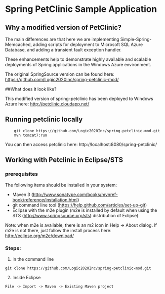 # Spring PetClinic Sample Application

## Why a modified version of PetClinic?
The main differences are that here we are implementing Simple-Spring-Memcached, adding scripts for deployment to Microsoft SQL Azure Database, and adding a transient fault exception handler. 

These enhancements help to demonstrate highly available and scalable deployments of Spring applications in the Windows Azure environment. 

The original SpringSource version can be found here:
https://github.com/Logic2020Inc/spring-petclinic-mod/

##What does it look like?

This modified version of spring-petclinic has been deployed to Windows Azure here: http://petclinic.cloudapp.net/


## Running petclinic locally
```
	git clone https://github.com/Logic2020Inc/spring-petclinic-mod.git
	mvn tomcat7:run
```

You can then access petclinic here: http://localhost:8080/spring-petclinic/

## Working with Petclinic in Eclipse/STS

### prerequisites
The following items should be installed in your system:
* Maven 3 (http://www.sonatype.com/books/mvnref-book/reference/installation.html)
* git command line tool (https://help.github.com/articles/set-up-git)
* Eclipse with the m2e plugin (m2e is installed by default when using the STS (http://www.springsource.org/sts) distribution of Eclipse) 

Note: when m2e is available, there is an m2 icon in Help -> About dialog.
If m2e is not there, just follow the install process here: http://eclipse.org/m2e/download/


### Steps:

1) In the command line
```
git clone https://github.com/Logic2020Inc/spring-petclinic-mod.git
```
2) Inside Eclipse
```
File -> Import -> Maven -> Existing Maven project
```





